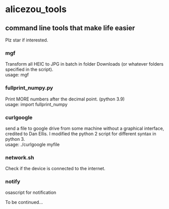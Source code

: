 # alicezou_tools
## command line tools that make life easier
Plz star if interested.

### mgf
Transform all HEIC to JPG in batch in folder Downloads (or whatever folders specified in the script).  
usage: mgf

### fullprint_numpy.py
Print MORE numbers after the decimal point. (python 3.9)  
usage: import fullprint_numpy

### curlgoogle
send a file to google drive from some machine without a graphical interface, credited to Dan Ellis. I modified the python 2 script for different syntax in python 3.  
usage: ./curlgoogle myfile

### network.sh
Check if the device is connected to the internet.

### notify
osascript for notification

To be continued...
